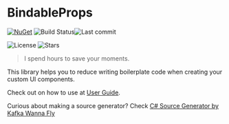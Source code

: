 # BindableProps

[![NuGet](https://img.shields.io/nuget/v/BindableProps?style=for-the-badge)](https://www.nuget.org/packages/BindableProps/) ![Build Status](https://img.shields.io/github/actions/workflow/status/KafkaWannaFly/BindableProps/publish-to-nuget.yaml?style=for-the-badge)![Last commit](https://img.shields.io/github/last-commit/KafkaWannaFly/BindableProps?style=for-the-badge)

![License](https://img.shields.io/github/license/KafkaWannaFly/BindableProps?style=for-the-badge) ![Stars](https://img.shields.io/github/stars/KafkaWannaFly/BindableProps?style=for-the-badge&logo=dependabot) 


> I spend hours to save your moments.

This library helps you to reduce writing boilerplate code when creating your custom UI components.

Check out on how to use at [User Guide](https://kafkawannafly.github.io/BindableProps/#/).

Curious about making a source generator? Check [C# Source Generator by Kafka Wanna Fly](https://medium.com/@kafkawannafly/list/c-source-generator-001620b2ba32)
